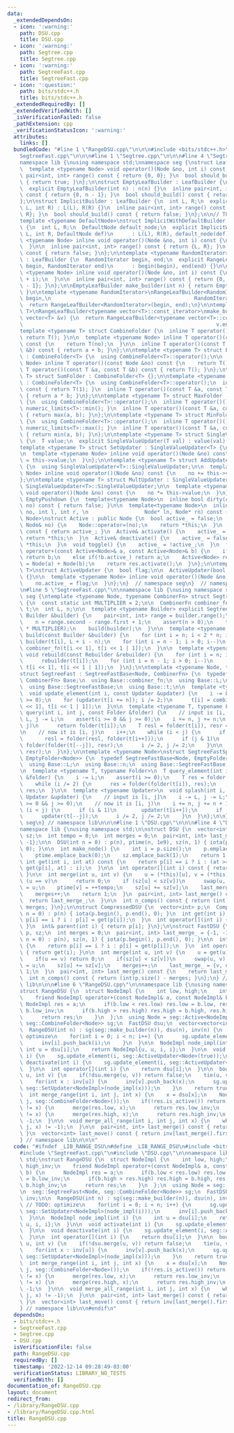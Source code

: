 ```yaml
---
data:
  _extendedDependsOn:
  - icon: ':warning:'
    path: DSU.cpp
    title: DSU.cpp
  - icon: ':warning:'
    path: Segtree.cpp
    title: Segtree.cpp
  - icon: ':warning:'
    path: SegtreeFast.cpp
    title: SegtreeFast.cpp
  - icon: ':question:'
    path: bits/stdc++.h
    title: bits/stdc++.h
  _extendedRequiredBy: []
  _extendedVerifiedWith: []
  _isVerificationFailed: false
  _pathExtension: cpp
  _verificationStatusIcon: ':warning:'
  attributes:
    links: []
  bundledCode: "#line 1 \"RangeDSU.cpp\"\n\n\n#include <bits/stdc++.h>\n#line 1 \"\
    SegtreeFast.cpp\"\n\n\n#line 1 \"Segtree.cpp\"\n\n\n#line 4 \"Segtree.cpp\"\n\n\
    namespace lib {\nusing namespace std;\nnamespace seg {\nstruct LeafBuilder {\n\
    \  template <typename Node> void operator()(Node &no, int i) const {}\n  inline\
    \ pair<int, int> range() const { return {0, 0}; }\n  bool should_build() const\
    \ { return true; }\n};\n\nstruct EmptyLeafBuilder : LeafBuilder {\n  int n;\n\
    \  explicit EmptyLeafBuilder(int n) : n(n) {}\n  inline pair<int, int> range()\
    \ const { return {0, n - 1}; }\n  bool should_build() const { return true; }\n\
    };\n\nstruct ImplicitBuilder : LeafBuilder {\n  int L, R;\n  explicit ImplicitBuilder(int\
    \ L, int R) : L(L), R(R) {}\n  inline pair<int, int> range() const { return {L,\
    \ R}; }\n  bool should_build() const { return false; }\n};\n\n// TODO: NOT IMPLEMENTED\n\
    template <typename DefaultNode>\nstruct ImplicitWithDefaultBuilder : LeafBuilder\
    \ {\n  int L, R;\n  DefaultNode default_node;\n  explicit ImplicitWithDefaultBuilder(int\
    \ L, int R, DefaultNode def)\n      : L(L), R(R), default_node(def) {}\n\n  template\
    \ <typename Node> inline void operator()(Node &no, int i) const {\n    no = default_node;\n\
    \  }\n\n  inline pair<int, int> range() const { return {L, R}; }\n  bool should_build()\
    \ const { return false; }\n};\n\ntemplate <typename RandomIterator> struct RangeLeafBuilder\
    \ : LeafBuilder {\n  RandomIterator begin, end;\n  explicit RangeLeafBuilder(RandomIterator\
    \ begin, RandomIterator end)\n      : begin(begin), end(end) {}\n\n  template\
    \ <typename Node> inline void operator()(Node &no, int i) const {\n    no = *(begin\
    \ + i);\n  }\n\n  inline pair<int, int> range() const { return {0, end - begin\
    \ - 1}; }\n};\n\nEmptyLeafBuilder make_builder(int n) { return EmptyLeafBuilder(n);\
    \ }\n\ntemplate <typename RandomIterator>\nRangeLeafBuilder<RandomIterator> make_builder(RandomIterator\
    \ begin,\n                                              RandomIterator end) {\n\
    \  return RangeLeafBuilder<RandomIterator>(begin, end);\n}\n\ntemplate <typename\
    \ T>\nRangeLeafBuilder<typename vector<T>::const_iterator>\nmake_builder(const\
    \ vector<T> &v) {\n  return RangeLeafBuilder<typename vector<T>::const_iterator>(v.begin(),\n\
    \                                                              v.end());\n}\n\n\
    template <typename T> struct CombineFolder {\n  inline T operator()() const {\
    \ return T(); }\n\n  template <typename Node> inline T operator()(const Node &no)\
    \ const {\n    return T(no);\n  }\n\n  inline T operator()(const T &a, const T\
    \ &b) const { return a + b; }\n};\n\ntemplate <typename T> struct EmptyFolder\
    \ : CombineFolder<T> {\n  using CombineFolder<T>::operator();\n\n  template <typename\
    \ Node> inline T operator()(const Node &no) const {\n    return T();\n  }\n  inline\
    \ T operator()(const T &a, const T &b) const { return T(); }\n};\n\ntemplate <typename\
    \ T> struct SumFolder : CombineFolder<T> {};\n\ntemplate <typename T> struct ProductFolder\
    \ : CombineFolder<T> {\n  using CombineFolder<T>::operator();\n  inline T operator()()\
    \ const { return T(1); }\n  inline T operator()(const T &a, const T &b) const\
    \ { return a * b; }\n};\n\ntemplate <typename T> struct MaxFolder : CombineFolder<T>\
    \ {\n  using CombineFolder<T>::operator();\n  inline T operator()() const { return\
    \ numeric_limits<T>::min(); }\n  inline T operator()(const T &a, const T &b) const\
    \ { return max(a, b); }\n};\n\ntemplate <typename T> struct MinFolder : CombineFolder<T>\
    \ {\n  using CombineFolder<T>::operator();\n  inline T operator()() const { return\
    \ numeric_limits<T>::max(); }\n  inline T operator()(const T &a, const T &b) const\
    \ { return min(a, b); }\n};\n\ntemplate <typename T> struct SingleValueUpdater\
    \ {\n  T value;\n  explicit SingleValueUpdater(T val) : value(val) {}\n};\n\n\
    template <typename T> struct SetUpdater : SingleValueUpdater<T> {\n  using SingleValueUpdater<T>::SingleValueUpdater;\n\
    \n  template <typename Node> inline void operator()(Node &no) const {\n    no\
    \ = this->value;\n  }\n};\n\ntemplate <typename T> struct AddUpdater : SingleValueUpdater<T>\
    \ {\n  using SingleValueUpdater<T>::SingleValueUpdater;\n\n  template <typename\
    \ Node> inline void operator()(Node &no) const {\n    no += this->value;\n  }\n\
    };\n\ntemplate <typename T> struct MultUpdater : SingleValueUpdater<T> {\n  using\
    \ SingleValueUpdater<T>::SingleValueUpdater;\n\n  template <typename Node> inline\
    \ void operator()(Node &no) const {\n    no *= this->value;\n  }\n};\n\nstruct\
    \ EmptyPushdown {\n  template<typename Node>\n  inline bool dirty(const Node&\
    \ no) const { return false; }\n\n  template<typename Node>\n  inline void operator()(Node&\
    \ no, int l, int r, \n                  Node* ln, Node* rn) const {}\n};\n\ntemplate<typename\
    \ Node>\nstruct Active : public Node {\n  bool active_ = false;\n  Active& operator=(const\
    \ Node& no) {\n    Node::operator=(no);\n    return *this;\n  }\n  bool is_active()\
    \ const { return active_; }\n  Active& activate() {\n    active_ = true;\n   \
    \ return *this;\n  }\n  Active& deactivate() {\n    active_ = false;\n    return\
    \ *this;\n  }\n  void toggle() {\n    active_ = !active_;\n  }\n  friend Active<Node>\
    \ operator+(const Active<Node>& a, const Active<Node>& b) {\n    if(!a.active_)\
    \ return b;\n    else if(!b.active_) return a;\n    Active<Node> res;\n    res\
    \ = Node(a) + Node(b);\n    return res.activate();\n  }\n};\n\ntemplate <typename\
    \ T>\nstruct ActiveUpdater {\n  bool flag;\n\n  ActiveUpdater(bool f) : flag(f)\
    \ {}\n\n  template <typename Node> inline void operator()(Node &no) const {\n\
    \    no.active_ = flag;\n  }\n};\n}  // namespace seg\n}  // namespace lib\n\n\
    \n#line 5 \"SegtreeFast.cpp\"\n\nnamespace lib {\nusing namespace std;\nnamespace\
    \ seg {\ntemplate <typename Node, typename CombinerFn> struct SegtreeFastBase\
    \ {\n  const static int MULTIPLIER = 2;\n\n  CombinerFn combiner_fn;\n\n  vector<Node>\
    \ t;\n  int L, n;\n\n  template <typename Builder> explicit SegtreeFastBase(const\
    \ Builder &builder) {\n    pair<int, int> range = builder.range();\n    L = range.first;\n\
    \    n = range.second - range.first + 1;\n    assert(n > 0);\n    t = vector<Node>(n\
    \ * MULTIPLIER);\n    build(builder);\n  }\n\n  template <typename Builder> void\
    \ build(const Builder &builder) {\n    for (int i = n; i < 2 * n; i++)\n     \
    \ builder(t[i], L + i - n);\n    for (int i = n - 1; i > 0; i--)\n      t[i] =\
    \ combiner_fn(t[i << 1], t[i << 1 | 1]);\n  }\n\n  template <typename Rebuilder>\
    \ void rebuild(const Rebuilder &rebuilder) {\n    for (int i = n; i < 2 * n; i++)\n\
    \      rebuilder(t[i]);\n    for (int i = n - 1; i > 0; i--)\n      rebuilder(t[i],\
    \ t[i << 1], t[i << 1 | 1]);\n  }\n};\n\ntemplate <typename Node, typename CombinerFn>\n\
    struct SegtreeFast : SegtreeFastBase<Node, CombinerFn> {\n  typedef SegtreeFastBase<Node,\
    \ CombinerFn> Base;\n  using Base::combiner_fn;\n  using Base::L;\n  using Base::n;\n\
    \  using Base::SegtreeFastBase;\n  using Base::t;\n\n  template <typename Updater>\n\
    \  void update_element(int i, const Updater &updater) {\n    i -= L;\n    assert(i\
    \ >= 0);\n    for (updater(t[i += n]); i /= 2;)\n      t[i] = combiner_fn(t[i\
    \ << 1], t[i << 1 | 1]);\n  }\n\n  template <typename T, typename Folder>\n  T\
    \ query(int i, int j, const Folder &folder) {\n    // input is [i, j]\n    i -=\
    \ L, j -= L;\n    assert(i >= 0 && j >= 0);\n    i += n, j += n;\n    if (i ==\
    \ j)\n      return folder(t[i]);\n    T resl = folder(t[i]), resr = folder(t[j]);\n\
    \n    // now it is [i, j)\n    i++;\n    while (i < j) {\n      if (i & 1)\n \
    \       resl = folder(resl, folder(t[i++]));\n      if (j & 1)\n        resr =\
    \ folder(folder(t[--j]), resr);\n      i /= 2, j /= 2;\n    }\n\n    return folder(resl,\
    \ resr);\n  }\n};\n\ntemplate <typename Node>\nstruct SegtreeFastSplash : SegtreeFastBase<Node,\
    \ EmptyFolder<Node>> {\n  typedef SegtreeFastBase<Node, EmptyFolder<Node>> Base;\n\
    \  using Base::L;\n  using Base::n;\n  using Base::SegtreeFastBase;\n  using Base::t;\n\
    \n  template <typename T, typename Folder>\n  T query_element(int i, const Folder\
    \ &folder) {\n    i -= L;\n    assert(i >= 0);\n    T res = folder(t[i += n]);\n\
    \    while (i /= 2) {\n      res = folder(folder(t[i]), res);\n    }\n    return\
    \ res;\n  }\n\n  template <typename Updater>\n  void splash(int i, int j, const\
    \ Updater &updater) {\n    // input is [i, j]\n    i -= L, j -= L;\n    assert(i\
    \ >= 0 && j >= 0);\n    // now it is [i, j)\n    i += n, j += n + 1;\n\n    while\
    \ (i < j) {\n      if (i & 1)\n        updater(t[i++]);\n      if (j & 1)\n  \
    \      updater(t[--j]);\n      i /= 2, j /= 2;\n    }\n  }\n};\n\n} // namespace\
    \ seg\n} // namespace lib\n\n\n#line 1 \"DSU.cpp\"\n\n\n#line 4 \"DSU.cpp\"\n\n\
    namespace lib {\nusing namespace std;\n\nstruct DSU {\n  vector<int> p, ptime,\
    \ sz;\n  int tempo = 0;\n  int merges = 0;\n  pair<int, int> last_merge_ = {-1,\
    \ -1};\n\n  DSU(int n = 0) : p(n), ptime(n, 1e9), sz(n, 1) { iota(p.begin(), p.end(),\
    \ 0); }\n\n  int make_node() {\n    int i = p.size();\n    p.emplace_back(i);\n\
    \    ptime.emplace_back(0);\n    sz.emplace_back(1);\n    return 1;\n  }\n\n \
    \ int get(int i, int at) const {\n    return p[i] == i ? i : (at >= ptime[i] ?\
    \ get(p[i], at) : i);\n  }\n\n  int operator[](int i) const { return get(i, tempo);\
    \ }\n\n  int merge(int u, int v) {\n    u = (*this)[u], v = (*this)[v];\n    if\
    \ (u == v)\n      return 0;\n    if (sz[u] < sz[v])\n      swap(u, v);\n    p[v]\
    \ = u;\n    ptime[v] = ++tempo;\n    sz[u] += sz[v];\n    last_merge_ = {v, u};\n\
    \    merges++;\n    return 1;\n  }\n  pair<int, int> last_merge() const {\n  \
    \  return last_merge_;\n  }\n\n  int n_comps() const { return (int)p.size() -\
    \ merges; }\n};\n\nstruct CompressedDSU {\n  vector<int> p;\n  CompressedDSU(int\
    \ n = 0) : p(n) { iota(p.begin(), p.end(), 0); }\n  int get(int i) {\n    return\
    \ p[i] == i ? i : p[i] = get(p[i]);\n  }\n  int operator[](int i) { return get(i);\
    \ }\n  int& parent(int i) { return p[i]; }\n};\n\nstruct FastDSU {\n  vector<int>\
    \ p, sz;\n  int merges = 0;\n  pair<int, int> last_merge_ = {-1, -1};\n  FastDSU(int\
    \ n = 0) : p(n), sz(n, 1) { iota(p.begin(), p.end(), 0); }\n\n  int get(int i)\
    \ {\n    return p[i] == i ? i : p[i] = get(p[i]);\n  }\n  int operator[](int i)\
    \ { return get(i); }\n\n  int merge(int u, int v) {\n    u = get(u), v = get(v);\n\
    \    if(u == v) return 0;\n    if(sz[u] < sz[v])\n      swap(u, v);\n    p[v]\
    \ = u;\n    sz[u] += sz[v];\n    merges++;\n    last_merge_ = {v, u};\n    return\
    \ 1;\n  }\n  pair<int, int> last_merge() const {\n    return last_merge_;\n  }\n\
    \  int n_comps() const { return (int)p.size() - merges; }\n};\n} // namespace\
    \ lib\n\n\n#line 6 \"RangeDSU.cpp\"\n\nnamespace lib {\nusing namespace std;\n\
    struct RangeDSU {\n  struct NodeImpl {\n    int low, high;\n    int low_inv, high_inv;\n\
    \    friend NodeImpl operator+(const NodeImpl& a, const NodeImpl& b) {\n     \
    \ NodeImpl res = a;\n      if(b.low < res.low) res.low = b.low, res.low_inv =\
    \ b.low_inv;\n      if(b.high > res.high) res.high = b.high, res.high_inv = b.high_inv;\n\
    \      return res;\n    }\n  };\n  using Node = seg::Active<NodeImpl>;\n\n  seg::SegtreeFast<Node,\
    \ seg::CombineFolder<Node>> sg;\n  FastDSU dsu;\n  vector<vector<int>> inv;\n\n\
    \  RangeDSU(int n) : sg(seg::make_builder(n)), dsu(n), inv(n) {\n    // TODO:\
    \ optimize\n    for(int i = 0; i < n; i++) {\n      sg.update_element(i, seg::SetUpdater<NodeImpl>(node_impl(i)));\n\
    \      inv[i].push_back(i);\n    }\n  }\n\n  NodeImpl node_impl(int i) {\n   \
    \ int u = dsu[i];\n    return NodeImpl{u, u, i, i};\n  }\n\n  void activate(int\
    \ i) {\n    sg.update_element(i, seg::ActiveUpdater<Node>(true));\n  }\n\n  void\
    \ deactivate(int i) {\n    sg.update_element(i, seg::ActiveUpdater<Node>(false));\n\
    \  }\n\n  int operator[](int i) {\n    return dsu[i];\n  }\n\n  bool merge(int\
    \ u, int v) {\n    if(!dsu.merge(u, v)) return false;\n    tie(u, v) = dsu.last_merge();\n\
    \    for(int x : inv[u]) {\n      inv[v].push_back(x);\n      sg.update_element(x,\
    \ seg::SetUpdater<NodeImpl>(node_impl(x)));\n    }\n    return true;\n  }\n\n\
    \  int merge_range(int i, int j, int x) {\n    x = dsu[x];\n    Node res = sg.query<Node>(i,\
    \ j, seg::CombineFolder<Node>());\n    if(!res.is_active()) return -1;\n    if(res.low\
    \ != x) {\n      merge(res.low, x);\n      return res.low_inv;\n    }\n    if(res.high\
    \ != x) {\n      merge(res.high, x);\n      return res.high_inv;\n    }\n    return\
    \ -1;\n  }\n\n  void merge_all_range(int i, int j, int x) {\n    while(merge_range(i,\
    \ j, x) != -1);\n  }\n\n  pair<int, int> last_merge() const { return dsu.last_merge();\
    \ }\n  vector<int> last_move() const { return inv[last_merge().first]; }\n};\n\
    } // namespace lib\n\n\n"
  code: "#ifndef _LIB_RANGE_DSU\n#define _LIB_RANGE_DSU\n#include <bits/stdc++.h>\n\
    #include \"SegtreeFast.cpp\"\n#include \"DSU.cpp\"\n\nnamespace lib {\nusing namespace\
    \ std;\nstruct RangeDSU {\n  struct NodeImpl {\n    int low, high;\n    int low_inv,\
    \ high_inv;\n    friend NodeImpl operator+(const NodeImpl& a, const NodeImpl&\
    \ b) {\n      NodeImpl res = a;\n      if(b.low < res.low) res.low = b.low, res.low_inv\
    \ = b.low_inv;\n      if(b.high > res.high) res.high = b.high, res.high_inv =\
    \ b.high_inv;\n      return res;\n    }\n  };\n  using Node = seg::Active<NodeImpl>;\n\
    \n  seg::SegtreeFast<Node, seg::CombineFolder<Node>> sg;\n  FastDSU dsu;\n  vector<vector<int>>\
    \ inv;\n\n  RangeDSU(int n) : sg(seg::make_builder(n)), dsu(n), inv(n) {\n   \
    \ // TODO: optimize\n    for(int i = 0; i < n; i++) {\n      sg.update_element(i,\
    \ seg::SetUpdater<NodeImpl>(node_impl(i)));\n      inv[i].push_back(i);\n    }\n\
    \  }\n\n  NodeImpl node_impl(int i) {\n    int u = dsu[i];\n    return NodeImpl{u,\
    \ u, i, i};\n  }\n\n  void activate(int i) {\n    sg.update_element(i, seg::ActiveUpdater<Node>(true));\n\
    \  }\n\n  void deactivate(int i) {\n    sg.update_element(i, seg::ActiveUpdater<Node>(false));\n\
    \  }\n\n  int operator[](int i) {\n    return dsu[i];\n  }\n\n  bool merge(int\
    \ u, int v) {\n    if(!dsu.merge(u, v)) return false;\n    tie(u, v) = dsu.last_merge();\n\
    \    for(int x : inv[u]) {\n      inv[v].push_back(x);\n      sg.update_element(x,\
    \ seg::SetUpdater<NodeImpl>(node_impl(x)));\n    }\n    return true;\n  }\n\n\
    \  int merge_range(int i, int j, int x) {\n    x = dsu[x];\n    Node res = sg.query<Node>(i,\
    \ j, seg::CombineFolder<Node>());\n    if(!res.is_active()) return -1;\n    if(res.low\
    \ != x) {\n      merge(res.low, x);\n      return res.low_inv;\n    }\n    if(res.high\
    \ != x) {\n      merge(res.high, x);\n      return res.high_inv;\n    }\n    return\
    \ -1;\n  }\n\n  void merge_all_range(int i, int j, int x) {\n    while(merge_range(i,\
    \ j, x) != -1);\n  }\n\n  pair<int, int> last_merge() const { return dsu.last_merge();\
    \ }\n  vector<int> last_move() const { return inv[last_merge().first]; }\n};\n\
    } // namespace lib\n\n#endif\n"
  dependsOn:
  - bits/stdc++.h
  - SegtreeFast.cpp
  - Segtree.cpp
  - DSU.cpp
  isVerificationFile: false
  path: RangeDSU.cpp
  requiredBy: []
  timestamp: '2022-12-14 09:28:49-03:00'
  verificationStatus: LIBRARY_NO_TESTS
  verifiedWith: []
documentation_of: RangeDSU.cpp
layout: document
redirect_from:
- /library/RangeDSU.cpp
- /library/RangeDSU.cpp.html
title: RangeDSU.cpp
---
```

